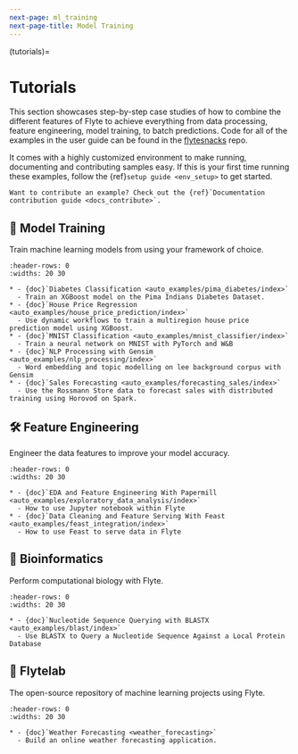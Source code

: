 ```yaml
---
next-page: ml_training
next-page-title: Model Training
---
```


(tutorials)=

# Tutorials

This section showcases step-by-step case studies of how to combine the different
features of Flyte to achieve everything from data processing, feature engineering,
model training, to batch predictions. Code for all of the examples in the user
guide can be found in the [flytesnacks](https://github.com/flyteorg/flytesnacks) repo.

It comes with a highly customized environment to make running, documenting and
contributing samples easy. If this is your first time running these examples, follow the
{ref}`setup guide <env_setup>` to get started.

```{note}
Want to contribute an example? Check out the {ref}`Documentation contribution guide <docs_contribute>`.
```

## 🤖 Model Training

Train machine learning models from using your framework of choice.

```{list-table}
:header-rows: 0
:widths: 20 30

* - {doc}`Diabetes Classification <auto_examples/pima_diabetes/index>`
  - Train an XGBoost model on the Pima Indians Diabetes Dataset.
* - {doc}`House Price Regression <auto_examples/house_price_prediction/index>`
  - Use dynamic workflows to train a multiregion house price prediction model using XGBoost.
* - {doc}`MNIST Classification <auto_examples/mnist_classifier/index>`
  - Train a neural network on MNIST with PyTorch and W&B
* - {doc}`NLP Processing with Gensim <auto_examples/nlp_processing/index>`
  - Word embedding and topic modelling on lee background corpus with Gensim
* - {doc}`Sales Forecasting <auto_examples/forecasting_sales/index>`
  - Use the Rossmann Store data to forecast sales with distributed training using Horovod on Spark.
```

## 🛠 Feature Engineering

Engineer the data features to improve your model accuracy.

```{list-table}
:header-rows: 0
:widths: 20 30

* - {doc}`EDA and Feature Engineering With Papermill <auto_examples/exploratory_data_analysis/index>`
  - How to use Jupyter notebook within Flyte
* - {doc}`Data Cleaning and Feature Serving With Feast <auto_examples/feast_integration/index>`
  - How to use Feast to serve data in Flyte
```

## 🧪 Bioinformatics

Perform computational biology with Flyte.

```{list-table}
:header-rows: 0
:widths: 20 30

* - {doc}`Nucleotide Sequence Querying with BLASTX <auto_examples/blast/index>`
  - Use BLASTX to Query a Nucleotide Sequence Against a Local Protein Database
```

## 🔬 Flytelab

The open-source repository of machine learning projects using Flyte.

```{list-table}
:header-rows: 0
:widths: 20 30

* - {doc}`Weather Forecasting <weather_forecasting>`
  - Build an online weather forecasting application.
```

